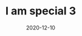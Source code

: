 --- 
title: I am special 3
date: '2020-12-10'
thumb_image: images/mar-5yo/5yo-mar-special3.jpg
thumb_image_alt: I am special 3
image: images/mar-5yo/5yo-mar-special3.jpg
image_alt: I am special 3
template: project  
---	